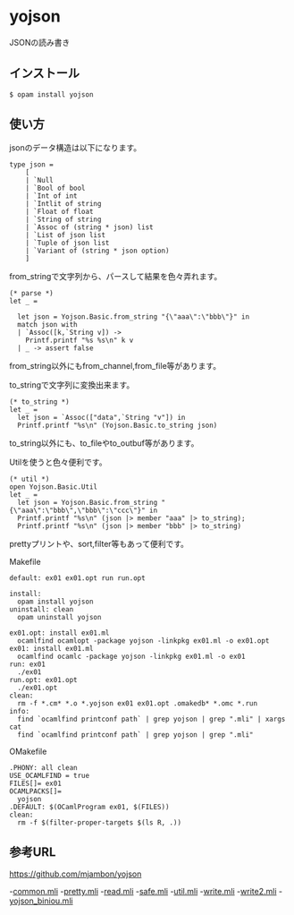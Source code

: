 # yojson

JSONの読み書き

## インストール

	$ opam install yojson

## 使い方

jsonのデータ構造は以下になります。

```
type json =
    [
    | `Null
    | `Bool of bool
    | `Int of int
    | `Intlit of string
    | `Float of float
    | `String of string
    | `Assoc of (string * json) list
    | `List of json list
    | `Tuple of json list
    | `Variant of (string * json option)
    ]
```

from_stringで文字列から、パースして結果を色々弄れます。

```
(* parse *)
let _ =

  let json = Yojson.Basic.from_string "{\"aaa\":\"bbb\"}" in
  match json with
  | `Assoc([k,`String v]) ->
    Printf.printf "%s %s\n" k v
  | _ -> assert false
```

from_string以外にもfrom_channel,from_file等があります。


to_stringで文字列に変換出来ます。

```
(* to_string *)
let _ =
  let json = `Assoc(["data",`String "v"]) in
  Printf.printf "%s\n" (Yojson.Basic.to_string json)
```

to_string以外にも、to_fileやto_outbuf等があります。


Utilを使うと色々便利です。

```
(* util *)
open Yojson.Basic.Util
let _ =
  let json = Yojson.Basic.from_string "{\"aaa\":\"bbb\",\"bbb\":\"ccc\"}" in
  Printf.printf "%s\n" (json |> member "aaa" |> to_string);
  Printf.printf "%s\n" (json |> member "bbb" |> to_string)
```

prettyプリントや、sort,filter等もあって便利です。

Makefile

```
default: ex01 ex01.opt run run.opt

install:
  opam install yojson
uninstall: clean
  opam uninstall yojson

ex01.opt: install ex01.ml
  ocamlfind ocamlopt -package yojson -linkpkg ex01.ml -o ex01.opt
ex01: install ex01.ml
  ocamlfind ocamlc -package yojson -linkpkg ex01.ml -o ex01
run: ex01
  ./ex01
run.opt: ex01.opt
  ./ex01.opt
clean:
  rm -f *.cm* *.o *.yojson ex01 ex01.opt .omakedb* *.omc *.run
info:
  find `ocamlfind printconf path` | grep yojson | grep ".mli" | xargs cat 
  find `ocamlfind printconf path` | grep yojson | grep ".mli" 

```

OMakefile

```
.PHONY: all clean
USE_OCAMLFIND = true
FILES[]= ex01
OCAMLPACKS[]=
  yojson
.DEFAULT: $(OCamlProgram ex01, $(FILES))
clean:
  rm -f $(filter-proper-targets $(ls R, .))
```

## 参考URL

https://github.com/mjambon/yojson

-[common.mli](https://github.com/mjambon/yojson/blob/master/common.mli)
-[pretty.mli](https://github.com/mjambon/yojson/blob/master/pretty.mli)
-[read.mli](https://github.com/mjambon/yojson/blob/master/read.mli)
-[safe.mli](https://github.com/mjambon/yojson/blob/master/safe.mli)
-[util.mli](https://github.com/mjambon/yojson/blob/master/util.mli)
-[write.mli](https://github.com/mjambon/yojson/blob/master/write.mli)
-[write2.mli](https://github.com/mjambon/yojson/blob/master/write2.mli)
-[yojson_biniou.mli](https://github.com/mjambon/yojson/blob/master/yojson_biniou.mli)
